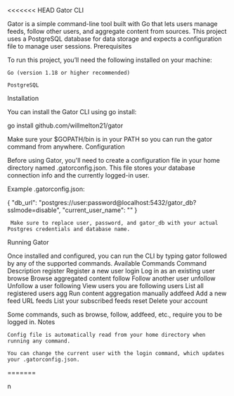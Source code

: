 <<<<<<< HEAD
Gator CLI

Gator is a simple command-line tool built with Go that lets users manage feeds, follow other users, and aggregate content from sources. This project uses a PostgreSQL database for data storage and expects a configuration file to manage user sessions.
Prerequisites

To run this project, you’ll need the following installed on your machine:

    Go (version 1.18 or higher recommended)

    PostgreSQL

Installation

You can install the Gator CLI using go install:

go install github.com/willmelton21/gator

Make sure your $GOPATH/bin is in your PATH so you can run the gator command from anywhere.
Configuration

Before using Gator, you'll need to create a configuration file in your home directory named .gatorconfig.json. This file stores your database connection info and the currently logged-in user.

Example .gatorconfig.json:

{
  "db_url": "postgres://user:password@localhost:5432/gator_db?sslmode=disable",
  "current_user_name": ""
}

     Make sure to replace user, password, and gator_db with your actual Postgres credentials and database name.

Running Gator

Once installed and configured, you can run the CLI by typing gator followed by any of the supported commands.
Available Commands
Command	Description
register	Register a new user
login	Log in as an existing user
browse	Browse aggregated content
follow	Follow another user
unfollow	Unfollow a user
following	View users you are following
users	List all registered users
agg	Run content aggregation manually
addfeed	Add a new feed URL
feeds	List your subscribed feeds
reset	Delete your account

Some commands, such as browse, follow, addfeed, etc., require you to be logged in.
Notes

    Config file is automatically read from your home directory when running any command.

    You can change the current user with the login command, which updates your .gatorconfig.json.
=======

n
